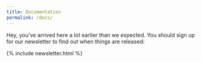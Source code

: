 ```yaml
---
title: Documentation
permalink: /docs/
---
```


Hey, you've arrived here a lot earlier than we expected. You should sign up for our newsletter to find out when things are released:

{% include newsletter.html %}

